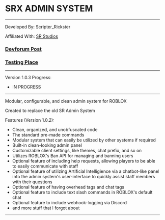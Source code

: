 # SRX ADMIN SYSTEM

--------------------------------------------------------

Developed By: Scripter_Rickster

Affiliated With: [SR Studios](https://discord.gg/neTcS23xh7)

### [Devforum Post](https://devforum.roblox.com/t/srx-admin-system-a-modular-unobfuscated-simple-admin-system/3912026)

### [Testing Place](https://www.roblox.com/games/92025455885161/SRX-Admin-System)
--------------------------------------------------------
Version 1.0.3 Progress:
- IN PROGRESS
--------------------------------------------------------

Modular, configurable, and clean admin system for ROBLOX

Created to replace the old SR Admin System

Features (Version 1.0.2):
- Clean, organized, and unobfuscated code
- The standard pre-made commands
- Modular system that can easily be utilized by other systems if required
- Built-in clean-looking admin panel
- Customizable client settings, like themes, chat prefix, and so on
- Utilizes ROBLOX's Ban API for managing and banning users
- Optional feature of including help requests, allowing players to be able to easily communicate with staff
- Optional feature of utilizing Artificial Intelligience via a chatbot-like panel into the admin system's user-interface to quickly assist staff members with their questions
- Optional feature of having overhead tags and chat tags
- Optional feature to include text slash commands in ROBLOX's default chat
- Optional feature to include webhook-logging via Discord
- and more stuff that I forgot about
--------------------------------------------------------




